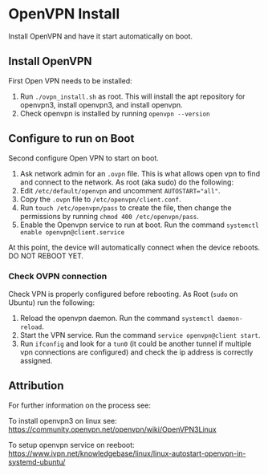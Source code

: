 # OpenVPN Install
Install OpenVPN and have it start automatically on boot.

## Install OpenVPN
First Open VPN needs to be installed: 
1. Run `./ovpn_install.sh` as root. This will install the apt repository for openvpn3, install openvpn3, and install openvpn.
2. Check openvpn is installed by running `openvpn --version`

## Configure to run on Boot
Second configure Open VPN to start on boot.
1. Ask network admin for an `.ovpn` file. This is what allows open vpn to find and connect to the network. 
As root (aka sudo) do the following:
2. Edit `/etc/default/openvpn` and uncomment `AUTOSTART="all"`. 
3. Copy the `.ovpn` file to `/etc/openvpn/client.conf`. 
4. Run `touch /etc/openvpn/pass` to create the file, then change the permissions by running `chmod 400 /etc/openvpn/pass`.
5. Enable the Openvpn service to run at boot. Run the command `systemctl enable openvpn@client.service`

At this point, the device will automatically connect when the device reboots. DO NOT REBOOT YET.

### Check OVPN connection
Check VPN is properly configured before rebooting. 
As Root (`sudo` on Ubuntu) run the following:
1. Reload the openvpn daemon. Run the command `systemctl daemon-reload`.
2. Start the VPN service. Run the command `service openvpn@client start`.
3. Run `ifconfig` and look for a `tun0` (it could be another tunnel if multiple vpn connections are configured) and check the ip address is correctly assigned. 

## Attribution

For further information on the process see:

To install openvpn3 on linux see: https://community.openvpn.net/openvpn/wiki/OpenVPN3Linux

To setup openvpn service on reeboot: https://www.ivpn.net/knowledgebase/linux/linux-autostart-openvpn-in-systemd-ubuntu/
